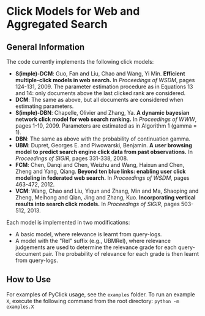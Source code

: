 Click Models for Web and Aggregated Search
====

## General Information
The code currently implements the following click models:
* **S(imple)-DCM**: Guo, Fan and Liu, Chao and Wang, Yi Min. **Efficient multiple-click models in web search.** In *Proceedings of WSDM*, pages 124-131, 2009. The parameter estimation procedure as in Equations 13 and 14: only documents above the last clicked rank are considered.
* **DCM**: The same as above, but all documents are considered when estimating parameters.
* **S(imple)-DBN**: Chapelle, Olivier and Zhang, Ya. **A dynamic bayesian network click model for web search ranking.** In *Proceedings of WWW*, pages 1-10, 2009. Parameters are estimated as in Algorithm 1 (gamma = 1).
* **DBN**: The same as above with the probability of continuation gamma.
* **UBM**: Dupret, Georges E. and Piwowarski, Benjamin. **A user browsing model to predict search engine click data from past observations.** In *Proceedings of SIGIR*, pages 331-338, 2008.
* **FCM**: Chen, Danqi and Chen, Weizhu and Wang, Haixun and Chen, Zheng and Yang, Qiang. **Beyond ten blue links: enabling user click modeling in federated web search.** In *Proceedings of WSDM*, pages 463-472, 2012.
* **VCM**: Wang, Chao and Liu, Yiqun and Zhang, Min and Ma, Shaoping and Zheng, Meihong and Qian, Jing and Zhang, Kuo. **Incorporating vertical results into search click models.** In *Proceedings of SIGIR*, pages 503-512, 2013.

Each model is implemented in two modifications:
* A basic model, where relevance is learnt from query-logs.
* A model with the "Rel" suffix (e.g., UBMRel), where relevance judgements are used to determine the relevance grade for each query-document pair. The probability of relevance for each grade is then learnt from query-logs.


## How to Use
For examples of PyClick usage, see the ```examples``` folder.
To run an example ```X```, execute the following command from the root directory: ```python -m examples.X```